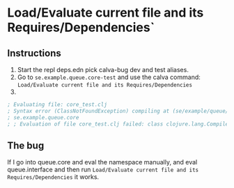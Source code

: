 # Load/Evaluate current file and its Requires/Dependencies`

## Instructions
1. Start the repl deps.edn pick calva-bug dev and test aliases.
2. Go to `se.example.queue.core-test` and use the calva command: 
`Load/Evaluate current file and its Requires/Dependencies`
3.
```clojure
; Evaluating file: core_test.clj
; Syntax error (ClassNotFoundException) compiling at (se/example/queue/interface.clj:2:3).
; se.example.queue.core
; ; Evaluation of file core_test.clj failed: class clojure.lang.Compiler$CompilerException
```

## The bug
If I go into queue.core and eval the namespace manually, and eval queue.interface and then run `Load/Evaluate current file and its Requires/Dependencies` it works.
